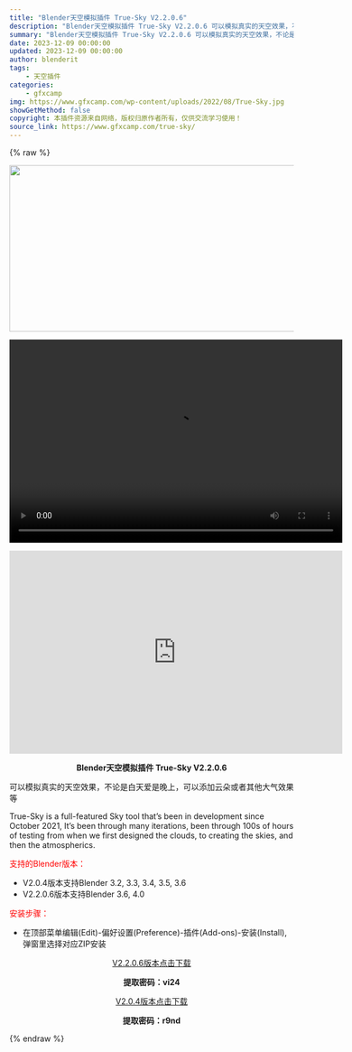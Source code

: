 ```yaml
---
title: "Blender天空模拟插件 True-Sky V2.2.0.6"
description: "Blender天空模拟插件 True-Sky V2.2.0.6 可以模拟真实的天空效果，不论是白天爱是晚上，可以添加云朵或者其他大气效果等 True-Sky is a full-featured Sk..."
summary: "Blender天空模拟插件 True-Sky V2.2.0.6 可以模拟真实的天空效果，不论是白天爱是晚上，可以添加云朵或者其他大气效果等 True-Sky is a full-featured Sk..."
date: 2023-12-09 00:00:00
updated: 2023-12-09 00:00:00
author: blenderit
tags: 
    - 天空插件
categories:
    - gfxcamp
img: https://www.gfxcamp.com/wp-content/uploads/2022/08/True-Sky.jpg
showGetMethod: false
copyright: 本插件资源来自网络，版权归原作者所有，仅供交流学习使用！
source_link: https://www.gfxcamp.com/true-sky/
---
```


{% raw %}
<div><p><img decoding="async" class="aligncenter size-full wp-image-105834" src="https://www.gfxcamp.com/wp-content/uploads/2022/08/True-Sky.jpg" data-src="https://www.gfxcamp.com/wp-content/uploads/2022/08/True-Sky.jpg" alt="" width="590" height="295" data-srcset="https://www.gfxcamp.com/wp-content/uploads/2022/08/True-Sky.jpg 590w, https://www.gfxcamp.com/wp-content/uploads/2022/08/True-Sky-150x75.jpg 150w" data-sizes="(max-width: 590px) 100vw, 590px"><br>
</p><center><div style="width: 590px;" class="wp-video"><!--[if lt IE 9]><script>document.createElement('video');</script><![endif]-->
<video class="wp-video-shortcode" id="video-105833-1" width="590" height="360" preload="true" controls="controls"><source type="video/mp4" src="http://cloud.video.taobao.com/play/u/null/p/1/e/6/t/1/434265020306.mp4?_=1"></source><a href="http://cloud.video.taobao.com/play/u/null/p/1/e/6/t/1/434265020306.mp4">http://cloud.video.taobao.com/play/u/null/p/1/e/6/t/1/434265020306.mp4</a></video></div></center><p style="text-align: center;"><iframe loading="lazy" src="https://player.youku.com/embed/XNTg5MTczMDM4OA==" width="590" height="360" frameborder="0" allowfullscreen="allowfullscreen" data-mce-fragment="1"></iframe></p><p style="text-align: center;"><strong>Blender天空模拟插件 True-Sky V2.2.0.6</strong></p><p>可以模拟真实的天空效果，不论是白天爱是晚上，可以添加云朵或者其他大气效果等</p><p>True-Sky is a full-featured Sky tool that’s been in development since October 2021, It’s been through many iterations, been through 100s of hours of testing from when we first designed the clouds, to creating the skies, and then the atmospherics.</p><p style="text-align: left;"><span style="color: #ff0000;">支持的Blender版本：</span></p><ul>
<li style="text-align: left;">V2.0.4版本支持Blender 3.2, 3.3, 3.4, 3.5, 3.6</li>
<li>V2.2.0.6版本支持Blender 3.6, 4.0</li>
</ul><p style="text-align: left;"><span style="color: #ff0000;">安装步骤：</span></p><ul>
<li>在顶部菜单编辑(Edit)-偏好设置(Preference)-插件(Add-ons)-安装(Install),弹窗里选择对应ZIP安装</li>
</ul><p style="text-align: center;"><a class="maxbutton-3 maxbutton maxbutton-baidu" target="_blank" rel="noopener" href="https://pan.baidu.com/s/1YqngrOZYVmYparpf1UCqYQ?pwd=vi24"><span class="mb-text">V2.2.0.6版本点击下载</span></a></p><p style="text-align: center;"><strong>提取密码：vi24</strong></p><p style="text-align: center;"><a class="maxbutton-3 maxbutton maxbutton-baidu" target="_blank" rel="noopener" href="https://pan.baidu.com/s/1Ww4LT_K851Dsakhfg1nOZA?pwd=r9nd"><span class="mb-text">V2.0.4版本点击下载</span></a></p><p style="text-align: center;"><strong>提取密码：r9nd</strong></p></div>
<div style="display: none">gfxcamp</div>
{% endraw %}
